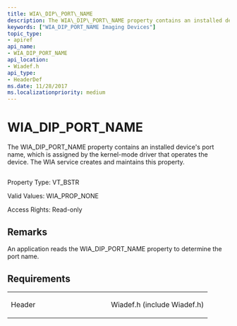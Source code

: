 ```yaml
---
title: WIA\_DIP\_PORT\_NAME
description: The WIA\_DIP\_PORT\_NAME property contains an installed device's port name, which is assigned by the kernel-mode driver that operates the device. The WIA service creates and maintains this property.
keywords: ["WIA_DIP_PORT_NAME Imaging Devices"]
topic_type:
- apiref
api_name:
- WIA_DIP_PORT_NAME
api_location:
- Wiadef.h
api_type:
- HeaderDef
ms.date: 11/28/2017
ms.localizationpriority: medium
---
```


# WIA\_DIP\_PORT\_NAME


The WIA\_DIP\_PORT\_NAME property contains an installed device's port name, which is assigned by the kernel-mode driver that operates the device. The WIA service creates and maintains this property.

## <span id="ddk_wia_dip_port_name_si"></span><span id="DDK_WIA_DIP_PORT_NAME_SI"></span>


Property Type: VT\_BSTR

Valid Values: WIA\_PROP\_NONE

Access Rights: Read-only

## Remarks

An application reads the WIA\_DIP\_PORT\_NAME property to determine the port name.

## Requirements

<table>
<colgroup>
<col width="50%" />
<col width="50%" />
</colgroup>
<tbody>
<tr class="odd">
<td><p>Header</p></td>
<td>Wiadef.h (include Wiadef.h)</td>
</tr>
</tbody>
</table>

 

 





